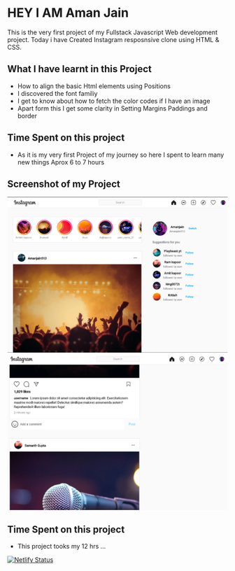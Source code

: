 # HEY I AM Aman Jain

This is the very first project of my Fullstack Javascript Web development project. 
Today i have Created Instagram resposnsive clone using HTML & CSS.

## What I have learnt in this Project
  
- How to align the basic Html elements using Positions
- I discovered the font familiy 
- I get to know about how to fetch the color codes if I have an image 
- Apart form this I get some clarity in Setting Margins Paddings and border 

## Time Spent on this project

- As it is my very first Project of my journey so here I spent to learn many new things Aprox 6 to 7 hours 

## Screenshot of my Project

![Instagram-Clone-using-HTML-CSS](Screenshot_1.png)
![Instagram-Clone-using-HTML-CSS](Screenshot_2.png)

## Time Spent on this project

- This project tooks my 12 hrs ...

[![Netlify Status](https://api.netlify.com/api/v1/badges/2254683c-8af2-4ec8-b6c0-243991bd062d/deploy-status)](https://amanjain-instagram-clone.netlify.app/)

